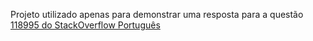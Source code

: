﻿Projeto utilizado apenas para demonstrar uma resposta para a questão [118995 do StackOverflow Português](http://pt.stackoverflow.com/questions/118995/formata%c3%a7%c3%a3o-com-union-e-linq-em-c)
